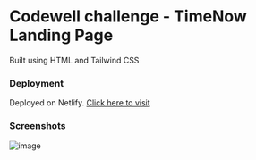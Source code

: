 
# Codewell challenge - TimeNow Landing Page

Built using HTML and Tailwind CSS

### Deployment

Deployed on Netlify. [Click here to visit](https://codewell-timenow.netlify.app/pricing-plan.html)

### Screenshots

![image](https://user-images.githubusercontent.com/24612087/125307078-6025a980-e34d-11eb-907b-c3387d732388.png)

